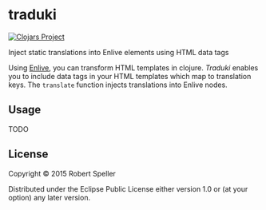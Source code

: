 # traduki

[![Clojars Project](http://clojars.org/traduki/latest-version.svg)](http://clojars.org/traduki)

Inject static translations into Enlive elements using HTML data tags

Using [Enlive](https://github.com/cgrand/enlive), you can transform HTML templates in clojure.
*Traduki* enables you to include data tags in your HTML templates which map to translation keys.
The `translate` function injects translations into Enlive nodes.

## Usage

TODO

## License

Copyright © 2015 Robert Speller

Distributed under the Eclipse Public License either version 1.0 or (at
your option) any later version.
